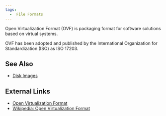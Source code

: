 ```yaml
---
tags:
  -  File Formats
---
```

Open Virtualization Format (OVF) is packaging format for software
solutions based on virtual systems.

OVF has been adopted and published by the International Organization for
Standardization (ISO) as ISO 17203.

## See Also

- [Disk Images](disk_images.md)

## External Links

- [Open Virtualization Format](https://www.dmtf.org/standards/ovf)
- [Wikipedia: Open Virtualization
  Format](https://en.wikipedia.org/wiki/Open_Virtualization_Format)

